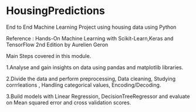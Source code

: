 # HousingPredictions
End to End Machine Learning Project using housing data using Python

Reference : Hands-On Machine Learning with Scikit-Learn,Keras and TensorFlow 2nd Edition by Aurelien Geron

Main Steps covered in this module.

1.Analyse and gain insights on data using pandas and matplotlib libraries.

2.Divide the data and perform preprocessing, Data cleaning, Studying corrrleations , Handling
 categorical values, Encoding/Decoding.
 
3.Build models with Linear Regression, DecisionTreeRegressor and evaluate on Mean squared error and cross validation scores.
